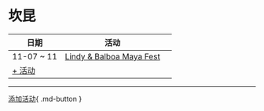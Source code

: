 # 坎昆

| 日期 | 活动 | |
| --- | --- | --- |
| 11-07 ~ 11 | [Lindy & Balboa Maya Fest](lindy-n-balboa-maya-fest.md) |  |
| [+ 活动](https://github.com/swingdance/events/issues/new?assignees=&labels=add+event&projects=&template=02-add_entity.yml&title=Add%20Event%3A%20es_MX%20%E2%80%A2%20%3CName%3E&region=es_MX&province=Cancun&city=Cancun&org_id=)

---

[添加活动](https://github.com/swingdance/events/issues/new?assignees=&labels=add+event&projects=&template=02-add_entity.yml&title=Add%20Event%3A%20es_MX%20%E2%80%A2%20%3CName%3E&region=es_MX&province=Cancun&city=&org_id=){ .md-button }
